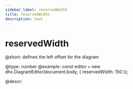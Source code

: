 ```yaml
---
sidebar_label: reservedWidth
title: reservedWidth
description: text
---
```


# reservedWidth

@short: defines the left offset for the diagram

@type: number
@example:
const editor = new dhx.DiagramEditor(document.body, {
    reservedWidth: 150
});

@descr:
